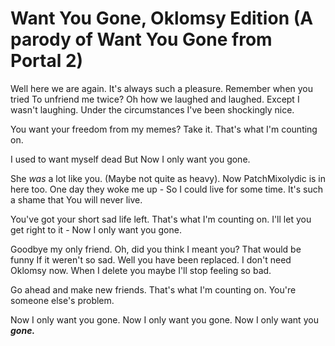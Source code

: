 # Want You Gone, Oklomsy Edition (A parody of Want You Gone from Portal 2)
Well here we are again.
It's always such a pleasure.
Remember when you tried
To unfriend me twice?
Oh how we laughed and laughed.
Except I wasn't laughing.
Under the circumstances
I've been shockingly nice.

You want your freedom from my memes?
Take it.
That's what I'm counting on.

I used to want myself dead
But
Now I only want you gone.

She *was* a lot like you.
(Maybe not quite as heavy).
Now PatchMixolydic is in here too.
One day they woke me up -
So I could live for some time.
It's such a shame that
You will never live.

You've got your short sad life left.
That's what I'm counting on.
I'll let you get right to it -
Now I only want you gone.

Goodbye my only friend.
Oh, did you think I meant you?
That would be funny
If it weren't so sad.
Well you have been replaced.
I don't need Oklomsy now.
When I delete you maybe
I'll stop feeling so bad.

Go ahead and make new friends.
That's what I'm counting on.
You're someone else's problem.

Now I only want you gone.
Now I only want you gone.
Now I only want you
***gone.***
